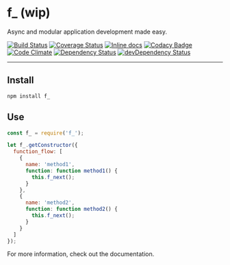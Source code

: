 # f_ (wip)

Async and modular application development made easy.

[![Build Status](https://travis-ci.org/opensoars/f_.svg)](https://travis-ci.org/opensoars/f_)
[![Coverage Status](https://coveralls.io/repos/opensoars/f_/badge.svg?branch=master&service=github)](https://coveralls.io/github/opensoars/f_?branch=master)
[![Inline docs](http://inch-ci.org/github/opensoars/f_.svg?branch=master)](http://inch-ci.org/github/opensoars/f_)
[![Codacy Badge](https://api.codacy.com/project/badge/f3e64501763645b9aa483bf83a4dd1d5)](https://www.codacy.com/app/sam_1700/f_)
[![Code Climate](https://codeclimate.com/github/opensoars/f_/badges/gpa.svg)](https://codeclimate.com/github/opensoars/f_)
[![Dependency Status](https://david-dm.org/opensoars/f_.svg)](https://david-dm.org/opensoars/f_)
[![devDependency Status](https://david-dm.org/opensoars/f_/dev-status.svg)](https://david-dm.org/opensoars/f_#info=devDependencies)

---


## Install

`npm install f_`


## Use

```js
const f_ = require('f_');

let f_.getConstructor({
  function_flow: [
    {
      name: 'method1',
      function: function method1() {
        this.f_next();
      }
    },
    {
      name: 'method2',
      function: function method2() {
        this.f_next();
      }
    }
  ]
});
```

For more information, check out the documentation.